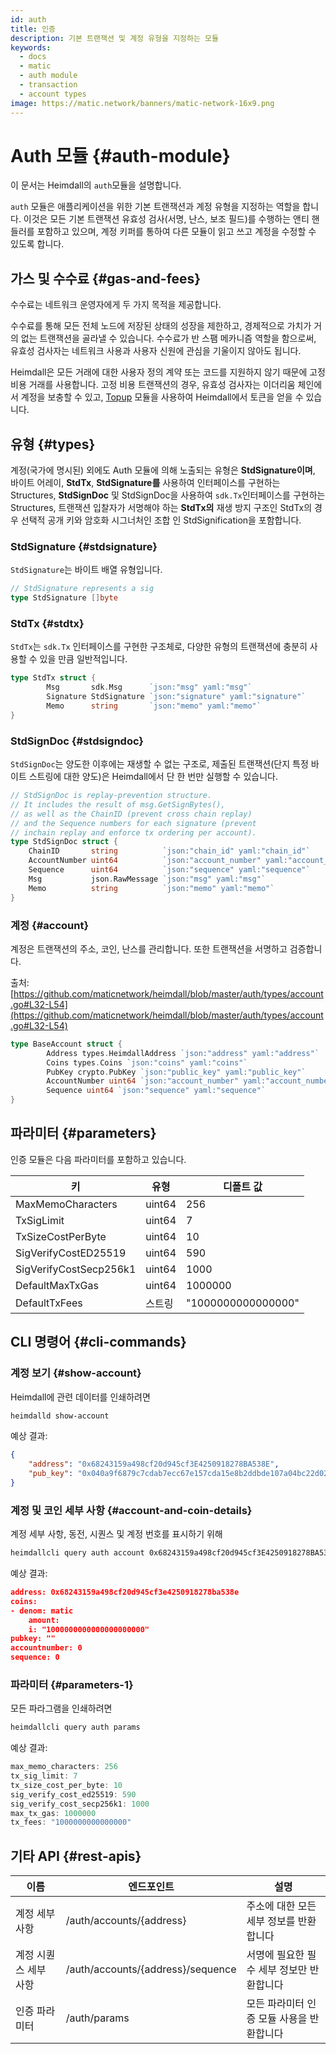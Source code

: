 ```yaml
---
id: auth
title: 인증
description: 기본 트랜잭션 및 계정 유형을 지정하는 모듈
keywords:
  - docs
  - matic
  - auth module
  - transaction
  - account types
image: https://matic.network/banners/matic-network-16x9.png
---
```

# Auth 모듈 {#auth-module}

이 문서는 Heimdall의 `auth`모듈을 설명합니다.

`auth` 모듈은 애플리케이션을 위한 기본 트랜잭션과 계정 유형을 지정하는 역할을 합니다. 이것은 모든 기본 트랜잭션 유효성 검사(서명, 난스, 보조 필드)를 수행하는 앤티 핸들러를 포함하고 있으며, 계정 키퍼를 통하여 다른 모듈이 읽고 쓰고 계정을 수정할 수 있도록 합니다.

## 가스 및 수수료 {#gas-and-fees}

수수료는 네트워크 운영자에게 두 가지 목적을 제공합니다.

수수료를 통해 모든 전체 노드에 저장된 상태의 성장을 제한하고, 경제적으로 가치가 거의 없는 트랜잭션을 골라낼 수 있습니다. 수수료가 반 스팸 메카니즘 역할을 함으로써, 유효성 검사자는 네트워크 사용과 사용자 신원에 관심을 기울이지 않아도 됩니다.

Heimdall은 모든 거래에 대한 사용자 정의 계약 또는 코드를 지원하지 않기 때문에 고정 비용 거래를 사용합니다. 고정 비용 트랜잭션의 경우, 유효성 검사자는 이더리움 체인에서 계정을 보충할 수 있고, [Topup](Topup.md) 모듈을 사용하여 Heimdall에서 토큰을 얻을 수 있습니다.

## 유형 {#types}

계정(국가에 명시된) 외에도 Auth 모듈에 의해 노출되는 유형은 **StdSignature이며**, 바이트 어레이, **StdTx**, **StdSignature를** 사용하여 인터페이스를 구현하는 Structures, **StdSignDoc** 및 StdSignDoc을 사용하여 `sdk.Tx`인터페이스를 구현하는 Structures, 트랜잭션 입찰자가 서명해야 하는 **StdTx의** 재생 방지 구조인 StdTx의 경우 선택적 공개 키와 암호화 시그너처인 조합 인 StdSignification을 포함합니다.

### StdSignature {#stdsignature}

`StdSignature`는 바이트 배열 유형입니다.

```go
// StdSignature represents a sig
type StdSignature []byte
```

### StdTx {#stdtx}

`StdTx`는 `sdk.Tx` 인터페이스를 구현한 구조체로, 다양한 유형의 트랜잭션에 충분히 사용할 수 있을 만큼 일반적입니다.

```go
type StdTx struct {
		Msg       sdk.Msg      `json:"msg" yaml:"msg"`
		Signature StdSignature `json:"signature" yaml:"signature"`
		Memo      string       `json:"memo" yaml:"memo"`
}
```

### StdSignDoc {#stdsigndoc}

`StdSignDoc`는 양도한 이후에는 재생할 수 없는 구조로,  제출된 트랜잭션(단지 특정 바이트 스트링에 대한 양도)은 Heimdall에서 단 한 번만 실행할 수 있습니다.

```go
// StdSignDoc is replay-prevention structure.
// It includes the result of msg.GetSignBytes(),
// as well as the ChainID (prevent cross chain replay)
// and the Sequence numbers for each signature (prevent
// inchain replay and enforce tx ordering per account).
type StdSignDoc struct {
	ChainID       string          `json:"chain_id" yaml:"chain_id"`
	AccountNumber uint64          `json:"account_number" yaml:"account_number"`
	Sequence      uint64          `json:"sequence" yaml:"sequence"`
	Msg           json.RawMessage `json:"msg" yaml:"msg"`
	Memo          string          `json:"memo" yaml:"memo"`
}
```

### 계정 {#account}

계정은 트랜잭션의 주소, 코인, 난스를 관리합니다. 또한 트랜잭션을 서명하고 검증합니다.

출처: [https://github.com/maticnetwork/heimdall/blob/master/auth/types/account.go#L32-L54](https://github.com/maticnetwork/heimdall/blob/master/auth/types/account.go#L32-L54)

```go
type BaseAccount struct {
		Address types.HeimdallAddress `json:"address" yaml:"address"`
		Coins types.Coins `json:"coins" yaml:"coins"`
		PubKey crypto.PubKey `json:"public_key" yaml:"public_key"`
		AccountNumber uint64 `json:"account_number" yaml:"account_number"`
		Sequence uint64 `json:"sequence" yaml:"sequence"`
}
```

## 파라미터 {#parameters}

인증 모듈은 다음 파라미터를 포함하고 있습니다.

| 키 | 유형 | 디폴트 값 |
|----------------------|------|------------------|
| MaxMemoCharacters | uint64 | 256 |
| TxSigLimit | uint64 | 7 |
| TxSizeCostPerByte | uint64 | 10 |
| SigVerifyCostED25519 | uint64 | 590 |
| SigVerifyCostSecp256k1 | uint64 | 1000 |
| DefaultMaxTxGas | uint64 | 1000000 |
| DefaultTxFees | 스트링 | "1000000000000000" |


## CLI 명령어 {#cli-commands}

### 계정 보기 {#show-account}

Heimdall에 관련 데이터를 인쇄하려면

```bash
heimdalld show-account
```

예상 결과:

```json
{
	"address": "0x68243159a498cf20d945cf3E4250918278BA538E",
	"pub_key": "0x040a9f6879c7cdab7ecc67e157cda15e8b2ddbde107a04bc22d02f50032e393f6360a05e85c7c1ecd201ad30dfb886af12dd02b47e4463f6f0f6f94159dc9f10b8"
}
```

### 계정 및 코인 세부 사항 {#account-and-coin-details}

계정 세부 사항, 동전, 시퀀스 및 계정 번호를 표시하기 위해

```bash
heimdallcli query auth account 0x68243159a498cf20d945cf3E4250918278BA538E --trust-node
```

예상 결과:

```json
address: 0x68243159a498cf20d945cf3e4250918278ba538e
coins:
- denom: matic
    amount:
    i: "1000000000000000000000"
pubkey: ""
accountnumber: 0
sequence: 0
```

### 파라미터 {#parameters-1}

모든 파라그램을 인쇄하려면

```go
heimdallcli query auth params
```

예상 결과:

```go
max_memo_characters: 256
tx_sig_limit: 7
tx_size_cost_per_byte: 10
sig_verify_cost_ed25519: 590
sig_verify_cost_secp256k1: 1000
max_tx_gas: 1000000
tx_fees: "1000000000000000"
```

## 기타 API {#rest-apis}

| 이름 | 엔드포인트 | 설명 |
|----------------------|--------|------------------|
| 계정 세부사항 | /auth/accounts/{address} | 주소에 대한 모든 세부 정보를 반환합니다 |
| 계정 시퀀스 세부 사항 | /auth/accounts/{address}/sequence | 서명에 필요한 필수 세부 정보만 반환합니다 |
| 인증 파라미터 | /auth/params | 모든 파라미터 인증 모듈 사용을 반환합니다 |
